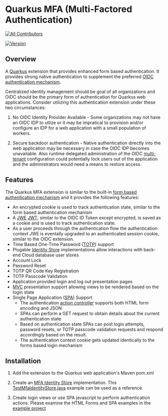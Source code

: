 # Quarkus MFA (Multi-Factored Authentication)
<!-- ALL-CONTRIBUTORS-BADGE:START - Do not remove or modify this section -->
[![All Contributors](https://img.shields.io/badge/all_contributors-1-orange.svg?style=flat-square)](#contributors-)
<!-- ALL-CONTRIBUTORS-BADGE:END -->

[![Version](https://img.shields.io/maven-central/v/io.quarkiverse.mfa/quarkus-mfa?logo=apache-maven&style=flat-square)](https://search.maven.org/artifact/io.quarkiverse.mfa/quarkus-mfa)

## Overview

A [Quarkus](https://quarkus.io/) extension that provides enhanced form based authentication. It provides strong native authentication to supplement the preferred [OIDC authentication mechanism](https://quarkus.io/guides/security-openid-connect-web-authentication). 

Centralized identity management should be goal of all organizations and OIDC should be the primary form of authentication for Quarkus web applications. Consider utilizing this authentication extension under these two circumstances:

1. No OIDC Identity Provider Available - Some organizations may not have an OIDC IDP to utlize or it may be impratical to provision and/or configure an IDP for a web application with a small population of workers.

2. Secure backdoor authentication - Native authentication directly into the web application may be necessary in case the OIDC IDP becomes unavailable. Also runtime delegated administration of the OIDC [multi-tenant](https://quarkus.io/guides/security-openid-connect-multitenancy) configuration could potentially lock users out of the application and the administrators would need a means to restore access.


## Features
The Quarkus MFA extension is similar to the built-in [form based authentication mechanism](https://quarkus.io/guides/security-built-in-authentication#form-auth) and it provides the following features:

* An encrypted cookie is used to track authentication state, similar to the form based authentication mechanism
* A [JWE](https://en.wikipedia.org/wiki/JSON_Web_Encryption) [JWT](https://en.wikipedia.org/wiki/JSON_Web_Token), similar to the OIDC ID Token except encrypted, is saved as a cookie and is used to track authentication state.
* As a user proceeds through the authentication flow the authentication context JWE is eventally upgraded to an authenticated session cookie, similar to the OIDC extension.
* Time Based One-Time Password ([TOTP](https://en.wikipedia.org/wiki/Time-based_one-time_password)) support
* Plugable [Identity Store](runtime/src/main/java/io/quarkiverse/mfa/runtime/MfaIdentityStore.java) implementations allow interactions with back-end Cloud database user stores
* Account Lock
* Password Reset
* TOTP QR Code Key Registration
* TOTP Passcode Validation
* Application provided login and log out presentation pages
* [MVC](https://en.wikipedia.org/wiki/Model%E2%80%93view%E2%80%93controller) presentation support allowing views to be rendered based on the login state
* Single Page Application ([SPA](https://en.wikipedia.org/wiki/Single-page_application)) Support
    * The authentication [action controller](https://github.com/quarkiverse/quarkus-mfa/blob/ba64410474429891e9d58affe343028d2cb44c62/runtime/src/main/java/io/quarkus/mfa/runtime/MfaAuthenticationMechanism.java#L121) supports both HTML form encoding and JSON
    * SPAs can perform a GET request to obtain details about the current authentication state
    * Based on authentication state SPAs can post login attempts, password resets, or TOTP passcode validation requests and respond accordingly based on the result. 
    * The authentication context cookie gets updated identically to the forms based login mechanism


## Installation

1. Add the extension to the Quarkus web application's Maven pom.xml    

1. Create an [MFA Identity Store](runtime/src/main/java/io/quarkus/mfa/runtime/MfaIdentityStore.java) implementation. This [TestMfaIdentityStore.java](integration-tests/src/main/java/io/quarkus/mfa/it/TestMfaIdentityStore.java) example can be used as a reference.

1. Create login views or use SPA javascript to perform authentication actions. Please examine the HTML Forms and SPA examples in the [example project](example)
